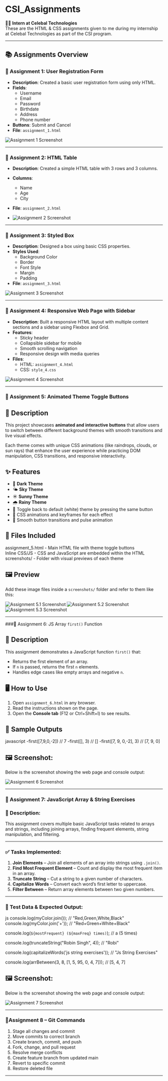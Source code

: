 # CSI_Assignments

👨‍💻 **Intern at Celebal Technologies**  
These are the HTML & CSS assignments given to me during my internship at Celebal Technologies as part of the CSI program.

---

## 📚 Assignments Overview

### 🔹 Assignment 1: User Registration Form
- **Description**: Created a basic user registration form using only HTML.
- **Fields**:
  - Username
  - Email
  - Password
  - Birthdate
  - Address
  - Phone number
- **Buttons**: Submit and Cancel
- **File**: `assignment_1.html`

![Assignment 1 Screenshot](screenshots/assignment_1_ss.png)

---

### 🔹 Assignment 2: HTML Table
- **Description**: Created a simple HTML table with 3 rows and 3 columns.
- **Columns**:
  - Name
  - Age
  - City
- **File**: `assignment_2.html`

- ![Assignment 2 Screenshot](screenshots/assignment_2_ss.png)

---

### 🔹 Assignment 3: Styled Box
- **Description**: Designed a box using basic CSS properties.
- **Styles Used**:
  - Background Color
  - Border
  - Font Style
  - Margin
  - Padding
- **File**: `assignment_3.html`

![Assignment 3 Screenshot](screenshots/assignment_3_ss.png)

---

### 🔹 Assignment 4: Responsive Web Page with Sidebar
- **Description**: Built a responsive HTML layout with multiple content sections and a sidebar using Flexbox and Grid.
- **Features**:
  - Sticky header
  - Collapsible sidebar for mobile
  - Smooth scrolling navigation
  - Responsive design with media queries
- **Files**:
  - HTML: `assignment_4.html`
  - CSS: `style_4.css`

![Assignment 4 Screenshot](screenshots/assignment_4_ss.png)

---

### 🔸 Assignment 5: Animated Theme Toggle Buttons

## 📌 Description
This project showcases **animated and interactive buttons** that allow users to switch between different background themes with smooth transitions and live visual effects.

Each theme comes with unique CSS animations (like raindrops, clouds, or sun rays) that enhance the user experience while practicing DOM manipulation, CSS transitions, and responsive interactivity.

## ✨ Features

- 🌙 **Dark Theme**
- 🌤 **Sky Theme** 
- ☀️ **Sunny Theme** 
- 🌧️ **Rainy Theme** 
- 🔁 Toggle back to default (white) theme by pressing the same button
- 🎨 CSS animations and keyframes for each effect
- 🚀 Smooth button transitions and pulse animation

## 📁 Files Included

  assignment_5.html - Main HTML file with theme toggle buttons         
  Inline CSS/JS     - CSS and JavaScript are embedded within the HTML  
  screenshots/      - Folder with visual previews of each theme        

## 🖼️ Preview

Add these image files inside a `screenshots/` folder and refer to them like this:

![Assignment 5.1 Screenshot](screenshots/assignment_5_ss(1).png)
![Assignment 5.2 Screenshot](screenshots/assignment_5_ss(2).png)
![Assignment 5.3 Screenshot](screenshots/assignment_5_ss(3).png)

---

###🔹 Assignment 6: JS Array `first()` Function

## 📌 Description
This assignment demonstrates a JavaScript function `first()` that:
- Returns the first element of an array.
- If `n` is passed, returns the first `n` elements.
- Handles edge cases like empty arrays and negative `n`.

## 🖥️ How to Use
1. Open `assignment_6.html` in any browser.
2. Read the instructions shown on the page.
3. Open the **Console tab** (F12 or Ctrl+Shift+I) to see results.

## 🧪 Sample Outputs
javascript
-first([7,9,0,-2])          // 7
-first([], 3)               // []
-first([7, 9, 0,-2], 3)    // [7, 9, 0]

## 🖼️ Screenshot:

Below is the screenshot showing the web page and console output:

![Assignment 6 Screenshot](screenshots/assignment_6_ss.png)

---

### 🔸 Assignment 7: JavaScript Array & String Exercises

### 📄 Description:
This assignment covers multiple basic JavaScript tasks related to arrays and strings, including joining arrays, finding frequent elements, string manipulation, and filtering.

---

### ✅ Tasks Implemented:
1. **Join Elements** – Join all elements of an array into strings using `.join()`.
2. **Find Most Frequent Element** – Count and display the most frequent item in an array.
3. **Truncate String** – Cut a string to a given number of characters.
4. **Capitalize Words** – Convert each word’s first letter to uppercase.
5. **Filter Between** – Return array elements between two given numbers.

---

### 🧪 Test Data & Expected Output:
js
console.log(myColor.join());              // "Red,Green,White,Black"
console.log(myColor.join('+'));           // "Red+Green+White+Black"

console.log(`${mostFrequent} (${maxFreq} times)`); // a (5 times)

console.log(truncateString("Robin Singh", 4));     // "Robi"

console.log(capitalizeWords('js string exercises')); // "Js String Exercises"

console.log(arrBetween(3, 8, [1, 5, 95, 0, 4, 7]));    // [5, 4, 7]


## 🖼️ Screenshot:

Below is the screenshot showing the web page and console output:

![Assignment 7 Screenshot](screenshots/assignment_7_ss.png)

---

### 🔸Assignment 8 – Git Commands

1. Stage all changes and commit  
2. Move commits to correct branch  
3. Create branch, commit, and push  
4. Fork, change, and pull request  
5. Resolve merge conflicts  
6. Create feature branch from updated main  
7. Revert to specific commit  
8. Restore deleted file

---
